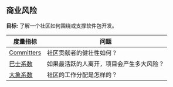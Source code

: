 ## 商业风险

**目标:** 了解一个社区如何围绕或支撑软件包开发。

| 度量指标 | 问题 |
| --- | --- |
| [Committers](committers.md) | 社区贡献者的健壮性如何？ |
| [巴士系数](bus-factor.md) | 如果最活跃的人离开，项目会产生多大风险？ |
| [大象系数](elephant-factor.md) | 社区的工作分配是怎样的？ |

